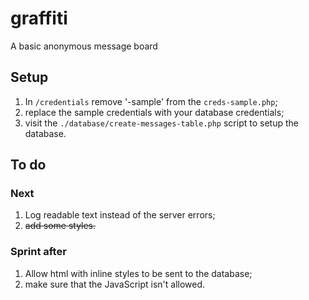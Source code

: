 # graffiti
A basic anonymous message board

## Setup
1. In `/credentials` remove '-sample' from the `creds-sample.php`;
2. replace the sample credentials with your database credentials;
3. visit the `./database/create-messages-table.php` script to setup the database.

## To do

### Next
1. Log readable text instead of the server errors;
2. ~~add some styles.~~

### Sprint after
1. Allow html with inline styles to be sent to the database;
2. make sure that the JavaScript isn't allowed.
